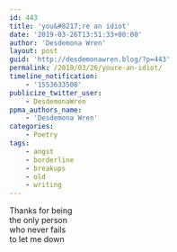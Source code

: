 ```yaml
---
id: 443
title: 'you&#8217;re an idiot'
date: '2019-03-26T13:51:33+00:00'
author: 'Desdemona Wren'
layout: post
guid: 'http://desdemonawren.blog/?p=443'
permalink: /2019/03/26/youre-an-idiot/
timeline_notification:
    - '1553633508'
publicize_twitter_user:
    - DesdemonaWren
ppma_authors_name:
    - 'Desdemona Wren'
categories:
    - Poetry
tags:
    - angst
    - borderline
    - breakups
    - old
    - writing
---
```


Thanks for being  
the only person  
who never fails  
to let me down